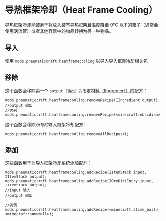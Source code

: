 # 导热框架冷却（Heat Frame Cooling）

导热框架冷却能被用于将放入装有导热框架且温度降至 0°C 以下的箱子（通常会使用涡流管）或者其他容器中的物品转换为另一种物品。

## 导入

使用 `mods.pneumaticcraft.heatframecooling` 以导入导入框架冷却相关包

## 移除

这个函数会移除第一个 `output (输出)` 为指定[材料（IIngredient）](/Vanilla/Variable_Types/IIngredient)的配方：

```
mods.pneumaticcraft.heatframecooling.removeRecipe(IIngredient output);
//output 输出
//实例
mods.pneumaticcraft.heatframecooling.removeRecipe(<minecraft:obsidian>);
```

这个函数会移除*所有的*导入框架冷却配方：

```
mods.pneumaticcraft.heatframecooling.removeAllRecipes();
```

## 添加

这些函数用于为导入框架冷却系统添加配方：

```
mods.pneumaticcraft.heatframecooling.addRecipe(IItemStack input, IItemStack output);
mods.pneumaticcraft.heatframecooling.addRecipe(IOreDictEntry input, IItemStack output);
//input 输入
//output 输出

//实例
mods.pneumaticcraft.heatframecooling.addRecipe(<minecraft:slime_ball>, <minecraft:snowball>);
```
